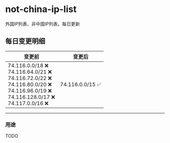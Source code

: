 # not-china-ip-list
外国IP列表、非中国IP列表。每日更新

每日变更明细
--------------------
|  变更前   | 变更后 |
|  ----  | ----  |
|  74.116.0.0/18 :x: <br> 74.116.64.0/21 :x: <br> 74.116.72.0/22 :x: <br> 74.116.80.0/20 :x: <br> 74.116.96.0/19 :x: <br> 74.116.128.0/17 :x: <br> 74.117.0.0/16 :x: <br> | 74.116.0.0/15 :white_check_mark: | 

--------------------
### 用途
TODO
